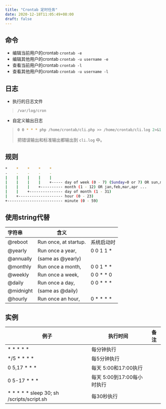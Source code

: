 ```yaml
---
title: "Crontab 定时任务"
date: 2020-12-18T11:05:49+08:00
draft: false
---
```


<!-- ![img](/images/header/background1.jpg)
{{< img src="/images/header/background1.jpg" title="Sample Image" caption="Image with title, caption, alt, ..." alt="image alt" width="700px" position="center" >}}
-->

## 命令

* 编辑当前用户的crontab `crontab -e`
* 编辑其他用户的crontab `crontab -u username -e`
* 查看当前用户的crontab `crontab -l`
* 查看其他用户的crontab `crontab -u username -l`

## 日志
* 执行的日志文件 
> `/var/log/cron`
* 自定义输出日志
> ```sh
> 0 0 * * * php /home/crontab/cli.php >> /home/crontab/cli.log 2>&1
> ```
> 把错误输出和标准输出都输出到 `cli.log` 中。


## 规则

```sh
*    *    *    *    *
-    -    -    -    -
|    |    |    |    |
|    |    |    |    +----- day of week (0 - 7) (Sunday=0 or 7) OR sun,mon,tue,wed,thu,fri,sat
|    |    |    +---------- month (1 - 12) OR jan,feb,mar,apr ...
|    |    +--------------- day of month (1 - 31)
|    +-------------------- hour (0 - 23)
+------------------------- minute (0 - 59)
```


## 使用string代替

| 字符串 | <center>含义</center> |  |
| :--- | :--- | :--- |
| @reboot |  Run once, at startup. | 系统启动时 |
| @yearly       | Run once a year, | 0 0 1 1 * |
| @annually     |  (same as @yearly)|  
| @monthly      |  Run once a month, | 0  0  1  *  * |
| @weekly       |  Run once a week, | 0 0 * * 0 |
| @daily        |    Run once a day, | 0 0 * * * |
| @midnight     |  (same as @daily) |  |
| @hourly       |   Run once an hour, | 0 * * * * |

## 实例
| <center>例子</center> | <center>执行时间</center> | <center>备注</center> |
| :--- | --- | --- |
| * * * * * | 每分钟执行 | |
| *\/5 * * * * | 每5分钟执行 | |
| 0 5,17 * * * | 每天 5:00和17:00执行 | |
| 0 5-17 * * * | 每天 5:00到17:00每小时执行 | |
| * * * * * sleep 30; sh /scripts/script.sh | 每30秒执行 | |